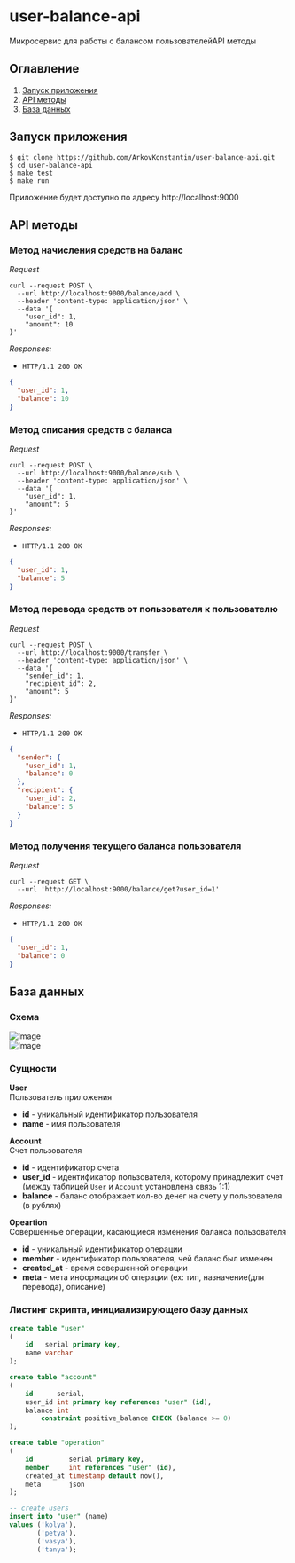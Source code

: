 # user-balance-api
Микросервис для работы с балансом пользователейAPI методы

## Оглавление

1. [Запуск приложения](#run)
2. [API методы](#api)
3. [База данных](#database)

<a name="run">Запуск приложения</a>
---
```
$ git clone https://github.com/ArkovKonstantin/user-balance-api.git
$ cd user-balance-api
$ make test
$ make run
```
Приложение будет доступно по адресу http://localhost:9000

<a name="api">API методы</a>
---

### Метод начисления средств на баланс
_Request_
```shell script
curl --request POST \
  --url http://localhost:9000/balance/add \
  --header 'content-type: application/json' \
  --data '{
	"user_id": 1,
	"amount": 10
}'
```
_Responses:_
* `HTTP/1.1 200 OK`
```json
{
  "user_id": 1,
  "balance": 10
}
```
### Метод списания средств с баланса
_Request_
```shell script
curl --request POST \
  --url http://localhost:9000/balance/sub \
  --header 'content-type: application/json' \
  --data '{
	"user_id": 1,
	"amount": 5
}'
```

_Responses:_
* `HTTP/1.1 200 OK`
```json
{
  "user_id": 1,
  "balance": 5
}
```

### Метод перевода средств от пользователя к пользователю 
_Request_
```shell script
curl --request POST \
  --url http://localhost:9000/transfer \
  --header 'content-type: application/json' \
  --data '{
	"sender_id": 1,
	"recipient_id": 2,
	"amount": 5
}'
```

_Responses:_
* `HTTP/1.1 200 OK`
```json
{
  "sender": {
    "user_id": 1,
    "balance": 0
  },
  "recipient": {
    "user_id": 2,
    "balance": 5
  }
}
```

### Метод получения текущего баланса пользователя
_Request_
```shell script
curl --request GET \
  --url 'http://localhost:9000/balance/get?user_id=1'
```
_Responses:_
* `HTTP/1.1 200 OK`
```json
{
  "user_id": 1,
  "balance": 0
}
```

<a name="database">База данных</a>
---
### Схема
![Image](https://drive.google.com/uc?export=view&id=1fS9FLzwaGufeMKK48aJ_DO6MCSMRxQqb) <br>
![Image](https://drive.google.com/file/d/1fS9FLzwaGufeMKK48aJ_DO6MCSMRxQqb/view?usp=sharing) <br>
### Сущности

**User** <br>
Пользователь приложения
* **id** - уникальный идентификатор пользователя
* **name** - имя пользователя

**Account** <br>
Счет пользователя
* **id** - идентификатор счета
* **user_id** - идентификатор пользователя, которому принадлежит счет (между таблицей `User` и `Account` установлена связь 1:1)
* **balance** - баланс отображает кол-во денег на счету у пользователя (в рублях)

**Opeartion** <br>
Совершенные операции, касающиеся изменения баланса пользователя
* **id** - уникальный идентификатор операции
* **member** - идентификатор пользователя, чей баланс был изменен
* **created_at** - время совершенной операции
* **meta** - мета информация об операции (ex: тип, назначение(для перевода), описание)

### Листинг скрипта, инициализирующего базу данных
```sql
create table "user"
(
    id   serial primary key,
    name varchar
);

create table "account"
(
    id      serial,
    user_id int primary key references "user" (id),
    balance int
        constraint positive_balance CHECK (balance >= 0)
);

create table "operation"
(
    id         serial primary key,
    member     int references "user" (id),
    created_at timestamp default now(),
    meta       json
);

-- create users
insert into "user" (name)
values ('kolya'),
       ('petya'),
       ('vasya'),
       ('tanya');
``` 
